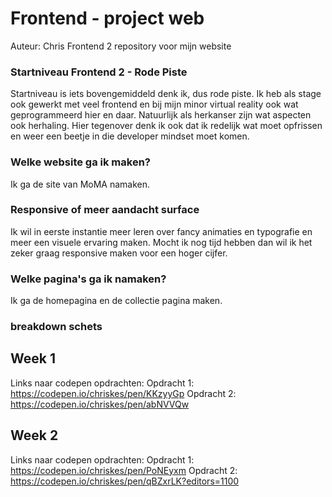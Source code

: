 # Frontend - project web
Auteur: Chris
Frontend 2 repository voor mijn website
### Startniveau Frontend 2 - Rode Piste
Startniveau is iets bovengemiddeld denk ik, dus rode piste. Ik heb als stage ook gewerkt met veel frontend en bij mijn minor virtual reality ook wat geprogrammeerd hier en daar. Natuurlijk als herkanser zijn wat aspecten ook herhaling. Hier tegenover denk ik ook dat ik redelijk wat moet opfrissen en weer een beetje in die developer mindset moet komen. 
### Welke website ga ik maken?
Ik ga de site van MoMA namaken. 
### Responsive of meer aandacht surface
Ik wil in eerste instantie meer leren over fancy animaties en typografie en meer een visuele ervaring maken. Mocht ik nog tijd hebben dan wil ik het zeker graag responsive maken voor een hoger cijfer. 
### Welke pagina's ga ik namaken?
Ik ga de homepagina en de collectie pagina maken. 
### breakdown schets

## Week 1
Links naar codepen opdrachten: 
Opdracht 1: https://codepen.io/chriskes/pen/KKzyyGp
Opdracht 2: https://codepen.io/chriskes/pen/abNVVQw

## Week 2
Links naar codepen opdrachten: 
Opdracht 1: https://codepen.io/chriskes/pen/PoNEyxm
Opdracht 2: https://codepen.io/chriskes/pen/qBZxrLK?editors=1100

